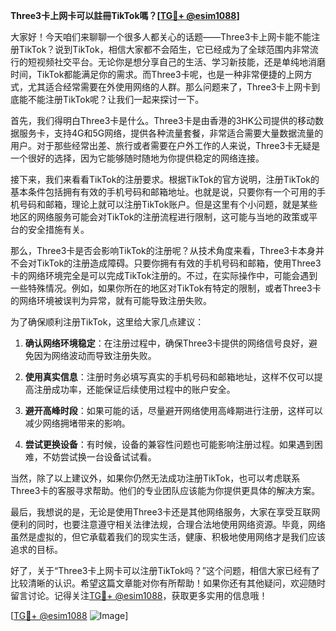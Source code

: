 **Three3卡上网卡可以註冊TikTok嗎？[[TG💪+ @esim1088](https://t.me/s/esim1088)]**

大家好！今天咱们来聊聊一个很多人都关心的话题——Three3卡上网卡能不能注册TikTok？说到TikTok，相信大家都不会陌生，它已经成为了全球范围内非常流行的短视频社交平台。无论你是想分享自己的生活、学习新技能，还是单纯地消磨时间，TikTok都能满足你的需求。而Three3卡呢，也是一种非常便捷的上网方式，尤其适合经常需要在外使用网络的人群。那么问题来了，Three3卡上网卡到底能不能注册TikTok呢？让我们一起来探讨一下。

首先，我们得明白Three3卡是什么。Three3卡是由香港的3HK公司提供的移动数据服务卡，支持4G和5G网络，提供各种流量套餐，非常适合需要大量数据流量的用户。对于那些经常出差、旅行或者需要在户外工作的人来说，Three3卡无疑是一个很好的选择，因为它能够随时随地为你提供稳定的网络连接。

接下来，我们来看看TikTok的注册要求。根据TikTok的官方说明，注册TikTok的基本条件包括拥有有效的手机号码和邮箱地址。也就是说，只要你有一个可用的手机号码和邮箱，理论上就可以注册TikTok账户。但是这里有个小问题，就是某些地区的网络服务可能会对TikTok的注册流程进行限制，这可能与当地的政策或平台的安全措施有关。

那么，Three3卡是否会影响TikTok的注册呢？从技术角度来看，Three3卡本身并不会对TikTok的注册造成障碍。只要你拥有有效的手机号码和邮箱，使用Three3卡的网络环境完全是可以完成TikTok注册的。不过，在实际操作中，可能会遇到一些特殊情况。例如，如果你所在的地区对TikTok有特定的限制，或者Three3卡的网络环境被误判为异常，就有可能导致注册失败。

为了确保顺利注册TikTok，这里给大家几点建议：

1. **确认网络环境稳定**：在注册过程中，确保Three3卡提供的网络信号良好，避免因为网络波动而导致注册失败。
   
2. **使用真实信息**：注册时务必填写真实的手机号码和邮箱地址，这样不仅可以提高注册成功率，还能保证后续使用过程中的账户安全。

3. **避开高峰时段**：如果可能的话，尽量避开网络使用高峰期进行注册，这样可以减少网络拥堵带来的影响。

4. **尝试更换设备**：有时候，设备的兼容性问题也可能影响注册过程。如果遇到困难，不妨尝试换一台设备试试看。

当然，除了以上建议外，如果你仍然无法成功注册TikTok，也可以考虑联系Three3卡的客服寻求帮助。他们的专业团队应该能为你提供更具体的解决方案。

最后，我想说的是，无论是使用Three3卡还是其他网络服务，大家在享受互联网便利的同时，也要注意遵守相关法律法规，合理合法地使用网络资源。毕竟，网络虽然是虚拟的，但它承载着我们的现实生活，健康、积极地使用网络才是我们应该追求的目标。

好了，关于“Three3卡上网卡可以注册TikTok吗？”这个问题，相信大家已经有了比较清晰的认识。希望这篇文章能对你有所帮助！如果你还有其他疑问，欢迎随时留言讨论。记得关注[TG💪+ @esim1088](https://t.me/s/esim1088)，获取更多实用的信息哦！

[[TG💪+ @esim1088](https://t.me/s/esim1088) ![Image](https://i.postimg.cc/4NQfJmqS/Snipaste-2025-05-13-00-14-12.png)]